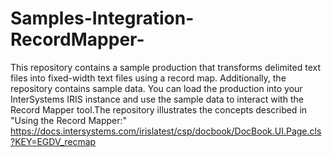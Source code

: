# Samples-Integration-RecordMapper-
This repository contains a sample production that transforms delimited text files into fixed-width text files using a record map. Additionally, the repository contains sample data. You can load the production into your InterSystems IRIS instance and use the sample data to interact with the Record Mapper tool.The repository illustrates the concepts described in "Using the Record Mapper:"
https://docs.intersystems.com/irislatest/csp/docbook/DocBook.UI.Page.cls?KEY=EGDV_recmap
